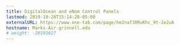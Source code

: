 ```yaml
---
title: DigitalOcean and eNom Control Panels
lastmod: 2019-10-28T15:14:28-05:00
externalURL: https://www.one-tab.com/page/hm2naf30RuKhc_9t-2e2uA
hostname: Marks-Air.grinnell.edu
# weight: -20191027
---
```

